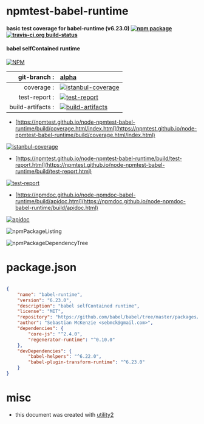 # npmtest-babel-runtime

#### basic test coverage for  babel-runtime (v6.23.0)  [![npm package](https://img.shields.io/npm/v/npmtest-babel-runtime.svg?style=flat-square)](https://www.npmjs.org/package/npmtest-babel-runtime) [![travis-ci.org build-status](https://api.travis-ci.org/npmtest/node-npmtest-babel-runtime.svg)](https://travis-ci.org/npmtest/node-npmtest-babel-runtime)

#### babel selfContained runtime

[![NPM](https://nodei.co/npm/babel-runtime.png?downloads=true&downloadRank=true&stars=true)](https://www.npmjs.com/package/babel-runtime)

| git-branch : | [alpha](https://github.com/npmtest/node-npmtest-babel-runtime/tree/alpha)|
|--:|:--|
| coverage : | [![istanbul-coverage](https://npmtest.github.io/node-npmtest-babel-runtime/build/coverage.badge.svg)](https://npmtest.github.io/node-npmtest-babel-runtime/build/coverage.html/index.html)|
| test-report : | [![test-report](https://npmtest.github.io/node-npmtest-babel-runtime/build/test-report.badge.svg)](https://npmtest.github.io/node-npmtest-babel-runtime/build/test-report.html)|
| build-artifacts : | [![build-artifacts](https://npmtest.github.io/node-npmtest-babel-runtime/glyphicons_144_folder_open.png)](https://github.com/npmtest/node-npmtest-babel-runtime/tree/gh-pages/build)|

- [https://npmtest.github.io/node-npmtest-babel-runtime/build/coverage.html/index.html](https://npmtest.github.io/node-npmtest-babel-runtime/build/coverage.html/index.html)

[![istanbul-coverage](https://npmtest.github.io/node-npmtest-babel-runtime/build/screenCapture.buildCi.browser.%252Ftmp%252Fbuild%252Fcoverage.lib.html.png)](https://npmtest.github.io/node-npmtest-babel-runtime/build/coverage.html/index.html)

- [https://npmtest.github.io/node-npmtest-babel-runtime/build/test-report.html](https://npmtest.github.io/node-npmtest-babel-runtime/build/test-report.html)

[![test-report](https://npmtest.github.io/node-npmtest-babel-runtime/build/screenCapture.buildCi.browser.%252Ftmp%252Fbuild%252Ftest-report.html.png)](https://npmtest.github.io/node-npmtest-babel-runtime/build/test-report.html)

- [https://npmdoc.github.io/node-npmdoc-babel-runtime/build/apidoc.html](https://npmdoc.github.io/node-npmdoc-babel-runtime/build/apidoc.html)

[![apidoc](https://npmdoc.github.io/node-npmdoc-babel-runtime/build/screenCapture.buildCi.browser.%252Ftmp%252Fbuild%252Fapidoc.html.png)](https://npmdoc.github.io/node-npmdoc-babel-runtime/build/apidoc.html)

![npmPackageListing](https://npmtest.github.io/node-npmtest-babel-runtime/build/screenCapture.npmPackageListing.svg)

![npmPackageDependencyTree](https://npmtest.github.io/node-npmtest-babel-runtime/build/screenCapture.npmPackageDependencyTree.svg)



# package.json

```json

{
    "name": "babel-runtime",
    "version": "6.23.0",
    "description": "babel selfContained runtime",
    "license": "MIT",
    "repository": "https://github.com/babel/babel/tree/master/packages/babel-runtime",
    "author": "Sebastian McKenzie <sebmck@gmail.com>",
    "dependencies": {
        "core-js": "^2.4.0",
        "regenerator-runtime": "^0.10.0"
    },
    "devDependencies": {
        "babel-helpers": "^6.22.0",
        "babel-plugin-transform-runtime": "^6.23.0"
    }
}
```



# misc
- this document was created with [utility2](https://github.com/kaizhu256/node-utility2)
